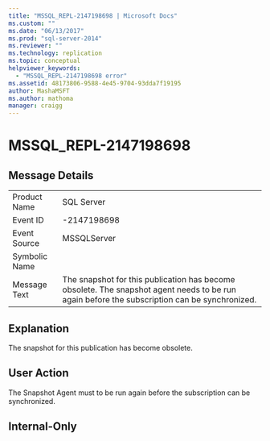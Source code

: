 ```yaml
---
title: "MSSQL_REPL-2147198698 | Microsoft Docs"
ms.custom: ""
ms.date: "06/13/2017"
ms.prod: "sql-server-2014"
ms.reviewer: ""
ms.technology: replication
ms.topic: conceptual
helpviewer_keywords: 
  - "MSSQL_REPL-2147198698 error"
ms.assetid: 48173806-9588-4e45-9704-93dda7f19195
author: MashaMSFT
ms.author: mathoma
manager: craigg
---
```

# MSSQL_REPL-2147198698
    
## Message Details  
  
|||  
|-|-|  
|Product Name|SQL Server|  
|Event ID|-2147198698|  
|Event Source|MSSQLServer|  
|Symbolic Name||  
|Message Text|The snapshot for this publication has become obsolete. The snapshot agent needs to be run again before the subscription can be synchronized.|  
  
## Explanation  
 The snapshot for this publication has become obsolete.  
  
## User Action  
 The Snapshot Agent must to be run again before the subscription can be synchronized.  
  
## Internal-Only  
  
